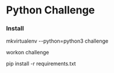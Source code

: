 # Python Challenge

### Install

mkvirtualenv --python=python3 challenge

workon challenge 

pip install -r requirements.txt